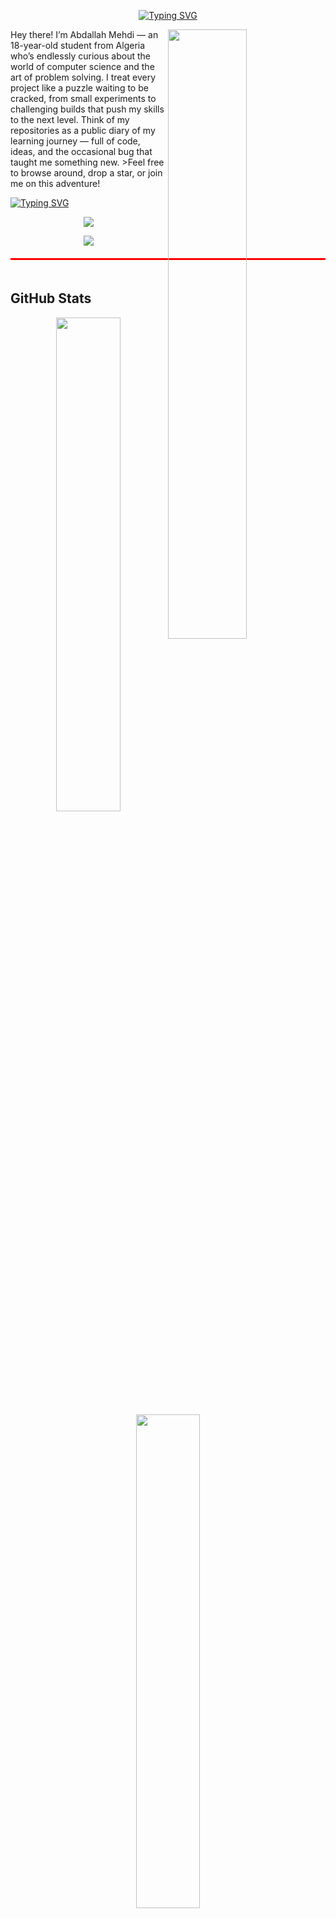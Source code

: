 
<p align="center">
<a align="center" href="https://git.io/typing-svg"><img src="https://readme-typing-svg.herokuapp.com?font=Libertinus+Serif&pause=1000&color=98CCFF&background=FFFFFF00&center=true&vCenter=true&width=435&lines=+Hey+there!+Welcome+to+my+GitHub+space" alt="Typing SVG" /></a></p>
</div>
<img align="right" width="50%" src="https://github.com/entlv/entlv/blob/main/images/a0d581666d26dd9c66bf8ed395cba948.gif"/>

   
 <p align="left" > 
Hey there! I’m Abdallah Mehdi — an 18-year-old student from Algeria who’s endlessly curious about the world of computer science and the art of problem solving.
I treat every project like a puzzle waiting to be cracked, from small experiments to challenging builds that push my skills to the next level.
 Think of my repositories as a public diary of my learning journey — full of code, ideas, and the occasional bug that taught me something new.
>Feel free to browse around, drop a star, or join me on this adventure!
</p>

  <div>
 <p align="left">
   <a href="https://git.io/typing-svg"><img src="https://readme-typing-svg.herokuapp.com?font=Libertinus+Serif&pause=1000&color=98CCFF&background=FFFFFF00&center=true&vCenter=true&width=435&lines=My+skills+%3A" alt="Typing SVG" /></a> 
 </p>
<p align="center">
  <a href="https://skillicons.dev">
    <img src="https://skillicons.dev/icons?i=git,bash,debian,discord,linux,md,ps,pycharm,raspberrypi,replit,vscode" />
  </a>
</p>
<p align="center">
  <a href="https://skillicons.dev">
    <img src="https://skillicons.dev/icons?i=cpp,nodejs,mysql,html,python" />
  </a>
</p>
</div>

<div style="border-top: 3px solid red; padding-top: 20px; margin: 20px 0;"></div>

## GitHub Stats
<p align="center">
  <img src="https://github-readme-stats.vercel.app/api?username=entlv&show_icons=true&theme=transparent" width="45%" />
  <img src="https://github-readme-streak-stats.herokuapp.com/?user=entlv&theme=transparent" width="45%" />
</p>
<p align="center">
<a href="https://git.io/typing-svg"><img src="https://readme-typing-svg.herokuapp.com?font=Libertinus+Serif&pause=1000&color=98CCFF&background=FFFFFF00&center=true&width=435&lines=Thanks+for+being+here" alt="Typing SVG" /></a></p>
